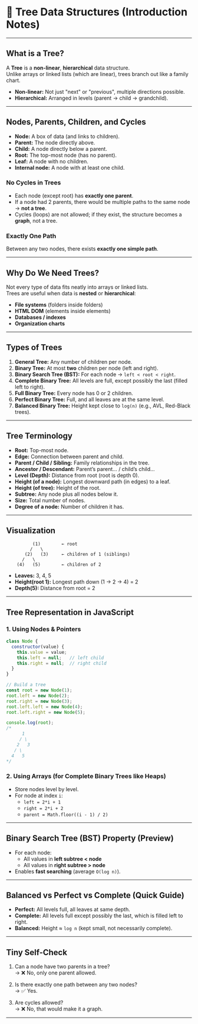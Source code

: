 # 🌳 Tree Data Structures (Introduction Notes)

---

## What is a Tree?

A **Tree** is a **non-linear**, **hierarchical** data structure.  
Unlike arrays or linked lists (which are linear), trees branch out like a family chart.

- **Non-linear:** Not just "next" or "previous", multiple directions possible.
- **Hierarchical:** Arranged in levels (parent → child → grandchild).

---

## Nodes, Parents, Children, and Cycles

- **Node:** A box of data (and links to children).
- **Parent:** The node directly above.
- **Child:** A node directly below a parent.
- **Root:** The top-most node (has no parent).
- **Leaf:** A node with no children.
- **Internal node:** A node with at least one child.

### No Cycles in Trees
- Each node (except root) has **exactly one parent**.  
- If a node had 2 parents, there would be multiple paths to the same node → **not a tree**.  
- Cycles (loops) are not allowed; if they exist, the structure becomes a **graph**, not a tree.

### Exactly One Path
Between any two nodes, there exists **exactly one simple path**.

---

## Why Do We Need Trees?

Not every type of data fits neatly into arrays or linked lists.  
Trees are useful when data is **nested** or **hierarchical**:

- **File systems** (folders inside folders)  
- **HTML DOM** (elements inside elements)  
- **Databases / indexes**  
- **Organization charts**  

---

## Types of Trees

1. **General Tree:** Any number of children per node.  
2. **Binary Tree:** At most **two** children per node (left and right).  
3. **Binary Search Tree (BST):** For each node → `left < root < right`.  
4. **Complete Binary Tree:** All levels are full, except possibly the last (filled left to right).  
5. **Full Binary Tree:** Every node has 0 or 2 children.  
6. **Perfect Binary Tree:** Full, and all leaves are at the same level.  
7. **Balanced Binary Tree:** Height kept close to `log(n)` (e.g., AVL, Red-Black trees).

---

## Tree Terminology

- **Root:** Top-most node.  
- **Edge:** Connection between parent and child.  
- **Parent / Child / Sibling:** Family relationships in the tree.  
- **Ancestor / Descendant:** Parent’s parent… / child’s child…  
- **Level (Depth):** Distance from root (root is depth 0).  
- **Height (of a node):** Longest downward path (in edges) to a leaf.  
- **Height (of tree):** Height of the root.  
- **Subtree:** Any node plus all nodes below it.  
- **Size:** Total number of nodes.  
- **Degree of a node:** Number of children it has.  

---

## Visualization

```
          (1)        ← root
         /   \
       (2)   (3)     ← children of 1 (siblings)
      /   \
    (4)   (5)        ← children of 2
```

- **Leaves:** 3, 4, 5  
- **Height(root 1):** Longest path down (1 → 2 → 4) = 2  
- **Depth(5):** Distance from root = 2  

---

## Tree Representation in JavaScript

### 1. Using Nodes & Pointers

```js
class Node {
  constructor(value) {
    this.value = value;
    this.left = null;   // left child
    this.right = null;  // right child
  }
}

// Build a tree
const root = new Node(1);
root.left = new Node(2);
root.right = new Node(3);
root.left.left = new Node(4);
root.left.right = new Node(5);

console.log(root);
/*
      1
     / \
    2   3
   / \
  4   5
*/
```

### 2. Using Arrays (for Complete Binary Trees like Heaps)

- Store nodes level by level.  
- For node at index `i`:  
  - `left = 2*i + 1`  
  - `right = 2*i + 2`  
  - `parent = Math.floor((i - 1) / 2)`  

---

## Binary Search Tree (BST) Property (Preview)

- For each node:  
  - All values in **left subtree < node**  
  - All values in **right subtree > node**  
- Enables **fast searching** (average `O(log n)`).

---

## Balanced vs Perfect vs Complete (Quick Guide)

- **Perfect:** All levels full, all leaves at same depth.  
- **Complete:** All levels full except possibly the last, which is filled left to right.  
- **Balanced:** Height ≈ `log n` (kept small, not necessarily complete).  

---

## Tiny Self-Check

1. Can a node have two parents in a tree?  
   → ❌ No, only one parent allowed.  

2. Is there exactly one path between any two nodes?  
   → ✅ Yes.  

3. Are cycles allowed?  
   → ❌ No, that would make it a graph.  

---
